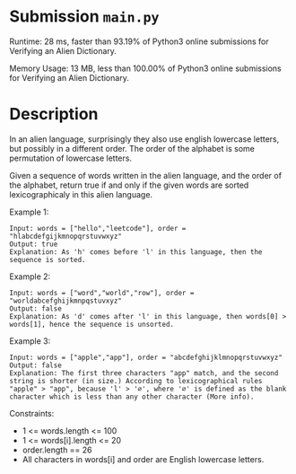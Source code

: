 # Submission `main.py`
Runtime: 28 ms, faster than 93.19% of Python3 online submissions for Verifying an Alien Dictionary.

Memory Usage: 13 MB, less than 100.00% of Python3 online submissions for Verifying an Alien Dictionary.

# Description
In an alien language, surprisingly they also use english lowercase letters, but possibly in a different order. The order of the alphabet is some permutation of lowercase letters.

Given a sequence of words written in the alien language, and the order of the alphabet, return true if and only if the given words are sorted lexicographicaly in this alien language.

Example 1:
```
Input: words = ["hello","leetcode"], order = "hlabcdefgijkmnopqrstuvwxyz"
Output: true
Explanation: As 'h' comes before 'l' in this language, then the sequence is sorted.
```

Example 2:
```
Input: words = ["word","world","row"], order = "worldabcefghijkmnpqstuvxyz"
Output: false
Explanation: As 'd' comes after 'l' in this language, then words[0] > words[1], hence the sequence is unsorted.
```

Example 3:
```
Input: words = ["apple","app"], order = "abcdefghijklmnopqrstuvwxyz"
Output: false
Explanation: The first three characters "app" match, and the second string is shorter (in size.) According to lexicographical rules "apple" > "app", because 'l' > '∅', where '∅' is defined as the blank character which is less than any other character (More info).
```

Constraints:
- 1 <= words.length <= 100
- 1 <= words[i].length <= 20
- order.length == 26
- All characters in words[i] and order are English lowercase letters.
